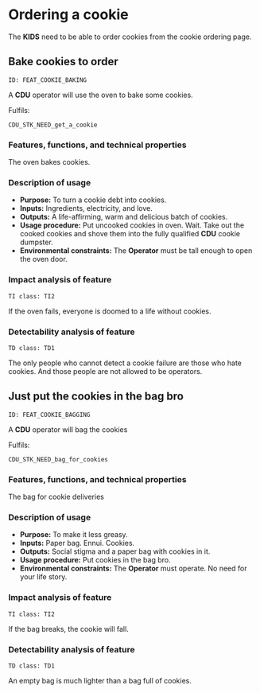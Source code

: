 # Ordering a cookie

<!-- toc -->

The **KIDS** need to be able to order cookies from the cookie ordering page.

## Bake cookies to order

    ID: FEAT_COOKIE_BAKING

A **CDU** operator will use the oven to bake some cookies.

Fulfils:

    CDU_STK_NEED_get_a_cookie

### Features, functions, and technical properties

The oven bakes cookies.

### Description of usage

- **Purpose:**
    To turn a cookie debt into cookies.
- **Inputs:**
    Ingredients, electricity, and love.
- **Outputs:**
    A life-affirming, warm and delicious batch of cookies.
- **Usage procedure:**
    Put uncooked cookies in oven.
    Wait.
    Take out the cooked cookies and shove them into the fully qualified **CDU** cookie dumpster.
- **Environmental constraints:**
    The **Operator** must be tall enough to open the oven door.

### Impact analysis of feature

    TI class: TI2

If the oven fails, everyone is doomed to a life without cookies.

### Detectability analysis of feature

    TD class: TD1

The only people who cannot detect a cookie failure are those who hate cookies.
And those people are not allowed to be operators.


## Just put the cookies in the bag bro

    ID: FEAT_COOKIE_BAGGING

A **CDU** operator will bag the cookies

Fulfils:

    CDU_STK_NEED_bag_for_cookies

### Features, functions, and technical properties

The bag for cookie deliveries

### Description of usage

- **Purpose:**
    To make it less greasy.
- **Inputs:**
    Paper bag. Ennui. Cookies.
- **Outputs:**
    Social stigma and a paper bag with cookies in it.
- **Usage procedure:**
    Put cookies in the bag bro.
- **Environmental constraints:**
    The **Operator** must operate. No need for your life story.

### Impact analysis of feature

    TI class: TI2

If the bag breaks, the cookie will fall.

### Detectability analysis of feature

    TD class: TD1

An empty bag is much lighter than a bag full of cookies.

